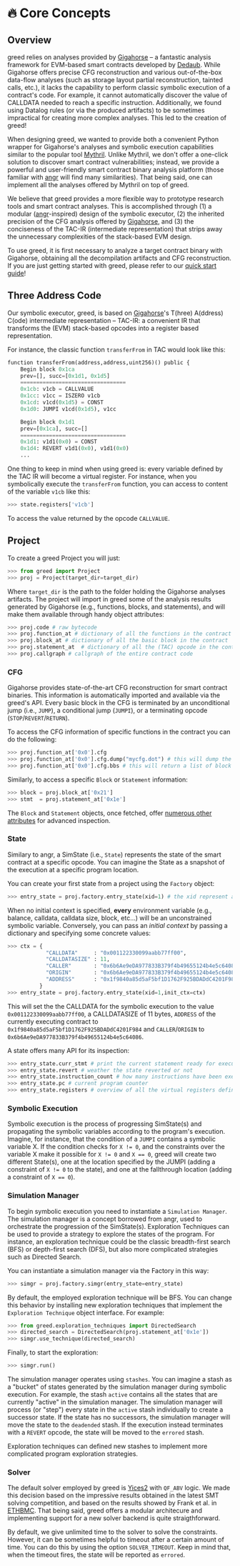 
# 🔥 Core Concepts

## Overview 
greed relies on analyses provided by [Gigahorse](https://github.com/nevillegrech/gigahorse-toolchain) – a fantastic analysis framework for EVM-based smart contracts developed by [Dedaub](https://dedaub.com/). While Gigahorse offers precise CFG reconstruction and various out-of-the-box data-flow analyses (such as storage layout partial reconstruction, tainted calls, etc.), it lacks the capability to perform classic symbolic execution of a contract's code. For example, it cannot automatically discover the value of CALLDATA needed to reach a specific instruction. Additionally, we found using Datalog rules (or via the produced artifacts) to be sometimes impractical for creating more complex analyses. This led to the creation of greed!

When designing greed, we wanted to provide both a convenient Python wrapper for Gigahorse's analyses and symbolic execution capabilities similar to the popular tool [Mythril](https://github.com/Consensys/mythril). Unlike Mythril, we don't offer a one-click solution to discover smart contract vulnerabilities; instead, we provide a powerful and user-friendly smart contract binary analysis platform (those familiar with [angr](https://github.com/angr/angr) will find many similarities). That being said, one can implement all the analyses offered by Mythril on top of greed.

We believe that greed provides a more flexible way to prototype research tools and smart contract analyses. This is accomplished through (1) a modular ([angr](https://github.com/angr/angr)-inspired) design of the symbolic executor, (2) the inherited precision of the CFG analysis offered by [Gigahorse](https://github.com/nevillegrech/gigahorse-toolchain), and (3) the conciseness of the TAC-IR (intermediate representation) that strips away the unnecessary complexities of the stack-based EVM design.

To use greed, it is first necessary to analyze a target contract binary with Gigahorse, obtaining all the decompilation artifacts and CFG reconstruction. If you are just getting started with greed, please refer to our [quick start guide](quickstart)!

## Three Address Code
Our symbolic executor, greed, is based on [Gigahorse](https://github.com/nevillegrech/gigahorse-toolchain)'s T(hree) A(ddress) C(ode) intermediate representation – TAC-IR: a convenient IR that transforms the (EVM) stack-based opcodes into a register based representation.

For instance, the classic function `transferFrom` in TAC would look like this:

```python
function transferFrom(address,address,uint256)() public {
    Begin block 0x1ca
    prev=[], succ=[0x1d1, 0x1d5]
    =================================
    0x1cb: v1cb = CALLVALUE 
    0x1cc: v1cc = ISZERO v1cb
    0x1cd: v1cd(0x1d5) = CONST 
    0x1d0: JUMPI v1cd(0x1d5), v1cc

    Begin block 0x1d1
    prev=[0x1ca], succ=[]
    =================================
    0x1d1: v1d1(0x0) = CONST 
    0x1d4: REVERT v1d1(0x0), v1d1(0x0)
    ...
```

One thing to keep in mind when using greed is: every variable defined by the TAC IR will become a virtual register. For instance, when you symbolically execute the `transferFrom` function, you can access to content of the variable `v1cb` like this:

```python
>>> state.registers['v1cb']
```
To access the value returned by the opcode `CALLVALUE`.


## Project
To create a greed Project you will just:

```python
>>> from greed import Project
>>> proj = Project(target_dir=target_dir)
```

Where `target_dir` is the path to the folder holding the Gigahorse analyses artifacts.
The project will import in greed some of the analysis results generated by Gigahorse (e.g., functions, blocks, and statements), and will make them available through handy object attributes:


```python
>>> proj.code # raw bytecode 
>>> proj.function_at # dictionary of all the functions in the contract
>>> proj.block_at # dictionary of all the basic block in the contract
>>> proj.statement_at  # dictionary of all the (TAC) opcode in the contract
>>> proj.callgraph # callgraph of the entire contract code
```

### CFG

Gigahorse provides state-of-the-art CFG reconstruction for smart contract binaries. This information is automatically imported and available via the greed's API.
Every basic block in the CFG is terminated by an unconditional jump (i.e., `JUMP`), a conditional jump (`JUMPI`), or a terminating opcode (`STOP`/`REVERT`/`RETURN`).

To access the CFG information of specific functions in the contract you can do the following:

```python
>>> proj.function_at['0x0'].cfg
>>> proj.function_at['0x0'].cfg.dump("mycfg.dot") # this will dump the CFG in .dot format
>>> proj.function_at['0x0'].cfg.bbs # this will return a list of block objects belonging to the CFG
```

Similarly, to access a specific  `Block` or `Statement` information:

```python
>>> block = proj.block_at['0x21']
>>> stmt  = proj.statement_at['0x1e']
```

The `Block` and `Statement` objects, once fetched, offer [numerous other attributes](modules/greed.block) for advanced inspection. 

### State
Similary to angr, a SimState (i.e., `State`) represents the state of the smart contract at a specific opcode. You can imagine the State as a snapshot of the execution at a specific program location.

You can create your first state from a project using the `Factory` object:

```python
>>> entry_state = proj.factory.entry_state(xid=1) # the xid represent an unique identifier for the current symbolic execution.
```

When no initial context is specified, **every** environment variable (e.g., balance, calldata, calldata size, block, etc...) will be an unconstrained symbolic variable.
Conversely, you can pass an *initial context* by passing a dictionary and specifying some concrete values:

```python
>>> ctx = { 
            "CALLDATA"     : "0x001122330099aabb77ff00", 
            "CALLDATASIZE" : 11, 
            "CALLER"       : "0x6b6Ae9eDA977833B379f4b49655124b4e5c64086", 
            "ORIGIN"       : "0x6b6Ae9eDA977833B379f4b49655124b4e5c64086",
            "ADDRESS"      : "0x1f9840a85d5aF5bf1D1762F925BDADdC4201F984",
          }
>>> entry_state = proj.factory.entry_state(xid=1,init_ctx=ctx)
```

This will set the the CALLDATA for the symbolic execution to the value `0x001122330099aabb77ff00`, a CALLDATASIZE of 11 bytes, `ADDRESS` of the currently executing contract to `0x1f9840a85d5aF5bf1D1762F925BDADdC4201F984` and `CALLER`/`ORIGIN` to `0x6b6Ae9eDA977833B379f4b49655124b4e5c64086`.
<!-- The full list of possible concrete values that an user can pass is showed [here](). -->

A state offers many API for its inspection:

```python
>>> entry_state.curr_stmt # print the current statement ready for execution
>>> entry_state.revert # weather the state reverted or not
>>> entry_state.instruction_count # how many instructions have been executed up to this point
>>> entry_state.pc # current program counter 
>>> entry_state.registers # overview of all the virtual registers defined during the execution up to this point
```

### Symbolic Execution
Symbolic execution is the process of progressing SimState(s) and propagating the symbolic variables according to the program's execution.
Imagine, for instance, that the condition of a `JUMPI` contains a symbolic variable X.
If the condition checks for `X != 0`, and the constraints over the variable X make it possible for `X != 0` and `X == 0`, greed will create two different State(s), one at the location specified by the JUMPI (adding a constraint of `X != 0` to the state), and one at the fallthrough location (adding a constraint of `X == 0`).

### Simulation Manager
To begin symbolic execution you need to instantiate a `Simulation Manager`.
The simulation manager is a concept borrowed from angr, used to orchestrate the progression of the SimState(s).
Exploration Techniques can be used to provide a strategy to explore the states of the program. For instance, an exploration technique could be the classic breadth-first search (BFS) or depth-first search (DFS), but also more complicated strategies such as Directed Search.

You can instantiate a simulation manager via the Factory in this way:

```python
>>> simgr = proj.factory.simgr(entry_state=entry_state)
```

By default, the employed exploration technique will be BFS. You can change this behavior by installing new exploration techniques that implement the `Exploration Technique` object interface. For example:

```python
>>> from greed.exploration_techniques import DirectedSearch
>>> directed_search = DirectedSearch(proj.statement_at['0x1e'])
>>> simgr.use_technique(directed_search)
```

Finally, to start the exploration:

```python
>>> simgr.run()
```

The simulation manager operates using `stashes`. You can imagine a stash as a "bucket" of states generated by the simulation manager during symbolic execution. For example, the stash `active` contains all the states that are currently "active" in the simulation manager.
The simulation manager will process (or "step") every state in the `active` stash individually to create a successor state. 
If the state has no successors, the simulation manager will move the state to the `deadended` stash.
If the execution instead terminates with a `REVERT` opcode, the state will be moved to the `errored` stash.

Exploration techniques can defined new stashes to implement more complicated program exploration strategies.

### Solver 

The default solver employed by greed is [Yices2](https://github.com/SRI-CSL/yices2) with `QF_ABV` logic.
We made this decision based on the impressive results obtained in the latest SMT solving competition, and based on the results showed by Frank et al. in [ETHBMC](https://www.usenix.org/system/files/sec20fall_frank_prepub_0.pdf).
That being said, greed offers a modular architecure and implementing support for a new solver backend is quite straigthforward.

By default, we give unlimited time to the solver to solve the constraints. However, it can be sometimes helpful to timeout after a certain amount of time. You can do this by using the option `SOLVER_TIMEOUT`. Keep in mind that, when the timeout fires, the state will be reported as `errored`.
